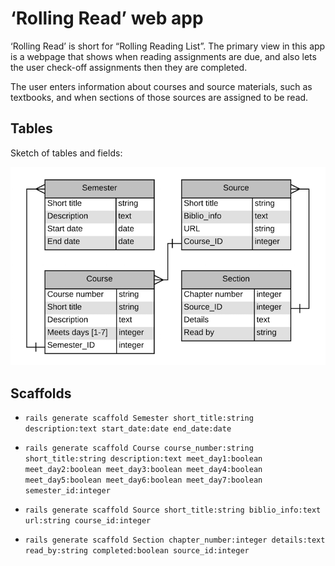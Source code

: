 # &lsquo;Rolling Read&rsquo; web app

&lsquo;Rolling Read&rsquo; is short for &ldquo;Rolling Reading List&rdquo;.  The primary view in this app is a webpage that shows when reading assignments are due, and also lets the user check-off assignments then they are completed.

The user enters information about courses and source materials, such as textbooks, and when sections of those sources are assigned to be read.

## Tables

Sketch of tables and fields:

![Tables sketch](img/rollingread-tables.png)



## Scaffolds

* `rails generate scaffold Semester short_title:string description:text start_date:date end_date:date`

* `rails generate scaffold Course course_number:string short_title:string description:text meet_day1:boolean meet_day2:boolean meet_day3:boolean meet_day4:boolean meet_day5:boolean meet_day6:boolean meet_day7:boolean semester_id:integer`

* `rails generate scaffold Source short_title:string biblio_info:text url:string course_id:integer`

* `rails generate scaffold Section chapter_number:integer details:text read_by:string completed:boolean source_id:integer`






